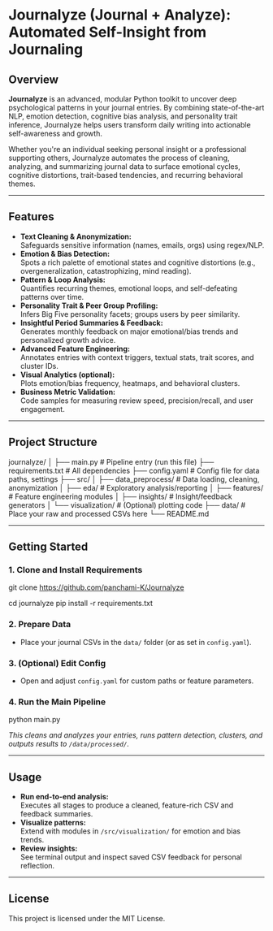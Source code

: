 # Journalyze (Journal + Analyze): Automated Self-Insight from Journaling

## Overview

**Journalyze** is an advanced, modular Python toolkit to uncover deep psychological patterns in your journal entries. By combining state-of-the-art NLP, emotion detection, cognitive bias analysis, and personality trait inference, Journalyze helps users transform daily writing into actionable self-awareness and growth.

Whether you're an individual seeking personal insight or a professional supporting others, Journalyze automates the process of cleaning, analyzing, and summarizing journal data to surface emotional cycles, cognitive distortions, trait-based tendencies, and recurring behavioral themes.

---

## Features

- **Text Cleaning & Anonymization:**  
  Safeguards sensitive information (names, emails, orgs) using regex/NLP.
- **Emotion & Bias Detection:**  
  Spots a rich palette of emotional states and cognitive distortions (e.g., overgeneralization, catastrophizing, mind reading).
- **Pattern & Loop Analysis:**  
  Quantifies recurring themes, emotional loops, and self-defeating patterns over time.
- **Personality Trait & Peer Group Profiling:**  
  Infers Big Five personality facets; groups users by peer similarity.
- **Insightful Period Summaries & Feedback:**  
  Generates monthly feedback on major emotional/bias trends and personalized growth advice.
- **Advanced Feature Engineering:**  
  Annotates entries with context triggers, textual stats, trait scores, and cluster IDs.
- **Visual Analytics (optional):**  
  Plots emotion/bias frequency, heatmaps, and behavioral clusters.
- **Business Metric Validation:**  
  Code samples for measuring review speed, precision/recall, and user engagement.

---

## Project Structure

journalyze/
│
├── main.py # Pipeline entry (run this file)
├── requirements.txt # All dependencies
├── config.yaml # Config file for data paths, settings
├── src/
│ ├── data_preprocess/ # Data loading, cleaning, anonymization
│ ├── eda/ # Exploratory analysis/reporting
│ ├── features/ # Feature engineering modules
│ ├── insights/ # Insight/feedback generators
│ └── visualization/ # (Optional) plotting code
├── data/ # Place your raw and processed CSVs here
└── README.md


---

## Getting Started

### 1. Clone and Install Requirements

git clone  https://github.com/panchami-K/Journalyze

cd journalyze
pip install -r requirements.txt


### 2. Prepare Data

- Place your journal CSVs in the `data/` folder (or as set in `config.yaml`).

### 3. (Optional) Edit Config

- Open and adjust `config.yaml` for custom paths or feature parameters.

### 4. Run the Main Pipeline

python main.py

*This cleans and analyzes your entries, runs pattern detection, clusters, and outputs results to `/data/processed/`.*

---

## Usage

- **Run end-to-end analysis:**  
  Executes all stages to produce a cleaned, feature-rich CSV and feedback summaries.
- **Visualize patterns:**  
  Extend with modules in `/src/visualization/` for emotion and bias trends.
- **Review insights:**  
  See terminal output and inspect saved CSV feedback for personal reflection.

---
## License

This project is licensed under the MIT License.



